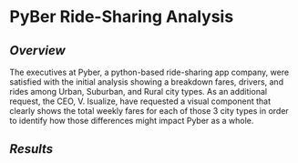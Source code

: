 # PyBer Ride-Sharing Analysis
## *Overview*
The executives at Pyber, a python-based ride-sharing app company, were satisfied with the initial analysis showing a breakdown fares, drivers, and rides among Urban, Suburban, and Rural city types. As an additional request, the CEO, V. Isualize, have requested a visual component that clearly shows the total weekly fares for each of those 3 city types in order to identify how those differences might impact Pyber as a whole.
## *Results*
